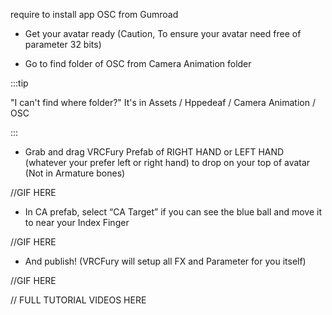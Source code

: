 require to install app OSC from Gumroad

- Get your avatar ready (Caution, To ensure your avatar need free of parameter 32 bits)

- Go to find folder of OSC from Camera Animation folder

:::tip

"I can't find where folder?"
It's in Assets / Hppedeaf / Camera Animation / OSC

:::

- Grab and drag VRCFury Prefab of RIGHT HAND or LEFT HAND (whatever your prefer left or right hand) to drop on your top of avatar (Not in Armature bones)

//GIF HERE

- In CA prefab, select “CA Target” if you can see the blue ball and move it to near your Index Finger

//GIF HERE

- And publish! (VRCFury will setup all FX and Parameter for you itself)

//GIF HERE

// FULL TUTORIAL VIDEOS HERE